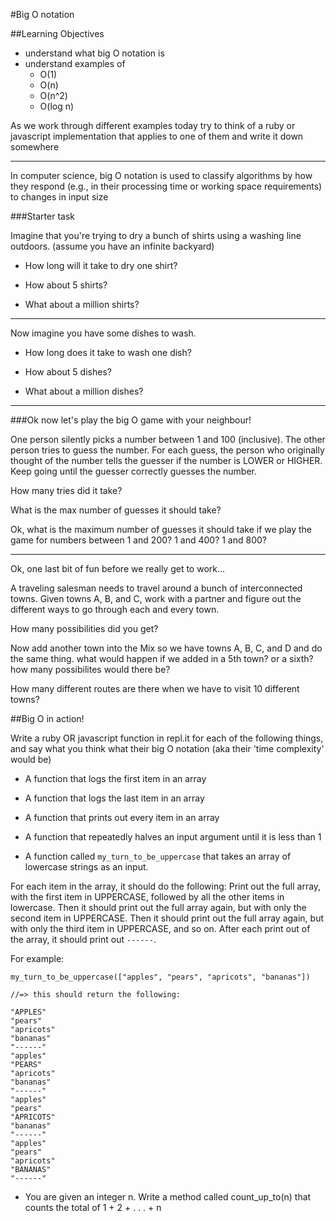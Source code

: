 #Big O notation

##Learning Objectives
* understand what big O notation is
* understand examples of
  * O(1)
  * O(n)
  * O(n^2)
  * O(log n)

As we work through different examples today try to think of a ruby or javascript implementation that applies to one of them and write it down somewhere

---

In computer science, big O notation is used to classify algorithms by how they respond (e.g., in their processing time or working space requirements) to changes in input size


###Starter task

Imagine that you're trying to dry a bunch of shirts using a washing line outdoors. (assume you have an infinite backyard)  

* How long will it take to dry one shirt?  

* How about 5 shirts?

* What about a million shirts?


---

Now imagine you have some dishes to wash. 

* How long does it take to wash one dish? 

* How about 5 dishes?

* What about a million dishes?

---

###Ok now let's play the big O game with your neighbour!

One person silently picks a number between 1 and 100 (inclusive). The other person tries to guess the number. For each guess, the person who originally thought of the number tells the guesser if the number is LOWER or HIGHER. Keep going until the guesser correctly guesses the number.

How many tries did it take?

What is the max number of guesses it should take?

Ok, what is the maximum number of guesses it should take if we play the game for numbers between 1 and 200? 1 and 400? 1 and 800?

---

Ok, one last bit of fun before we really get to work...

A traveling salesman needs to travel around a bunch of interconnected towns. Given towns A, B, and C, work with a partner and figure out the different ways to go through each and every town.

How many possibilities did you get? 

Now add another town into the Mix so we have towns A, B, C, and D and do the same thing.
what would happen if we added in a 5th town? or a sixth? how many possibilites would there be?

How many different routes are there when we have to visit 10 different towns?


##Big O in action!

Write a ruby OR javascript function in repl.it for each of the following things, and say what you think what their big O notation (aka their 'time complexity' would be)

* A function that logs the first item in an array

* A function that logs the last item in an array

* A function that prints out every item in an array

* A function that repeatedly halves an input argument until it is less than 1

* A function called ```my_turn_to_be_uppercase``` that takes an array of lowercase strings as an input. 

For each item in the array, it should do the following: Print out the full array, with the first item in UPPERCASE, followed by all the other items in lowercase. Then it should print out the full array again, but with only the second item in UPPERCASE. Then it should print out the full array again, but with only the third item in UPPERCASE, and so on. After each print out of the array, it should print out ```------```.

For example:  
```
my_turn_to_be_uppercase(["apples", "pears", "apricots", "bananas"])

//=> this should return the following:

"APPLES"
"pears"
"apricots"
"bananas"
"------"
"apples"
"PEARS"
"apricots"
"bananas"
"------"
"apples"
"pears"
"APRICOTS"
"bananas"
"------"
"apples"
"pears"
"apricots"
"BANANAS"
"------" 
```

* You are given an integer n. Write a method called count_up_to(n) that counts the total of 1 + 2 + . . . + n





